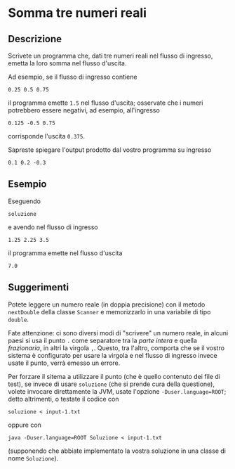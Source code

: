 Somma tre numeri reali
======================

Descrizione
-----------

Scrivete un programma che, dati tre numeri reali nel flusso di ingresso, emetta
la loro somma nel flusso d'uscita.

Ad esempio, se il flusso di ingresso contiene

    0.25 0.5 0.75

il programma emette `1.5` nel flusso d'uscita; osservate che i numeri potrebbero
essere negativi, ad esempio, all'ingresso

    0.125 -0.5 0.75

corrisponde l'uscita `0.375`.

Sapreste spiegare l'output prodotto dal vostro programma su ingresso

    0.1 0.2 -0.3


Esempio
-------

Eseguendo

    soluzione

e avendo nel flusso di ingresso

    1.25 2.25 3.5

il programma emette nel flusso d'uscita

    7.0


Suggerimenti
------------

Potete leggere un numero reale (in doppia precisione) con il metodo `nextDouble`
della classe `Scanner` e memorizzarlo in una variabile di tipo `double`.

Fate attenzione: ci sono diversi modi di "scrivere" un numero reale, in alcuni
paesi si usa il punto `.` come separatore tra la *parte intera* e quella
*frazionaria*, in altri la virgola `,`. Questo, tra l'altro, comporta che se il
vostro sistema è configurato per usare la virgola e nel flusso di ingresso
invece usate il punto, verrà emesso un errore.

Per forzare il sitema a utilizzare il punto (che è quello contenuto dei file di
test), se invece di usare `soluzione` (che si prende cura della questione),
volete invocare direttamente la JVM, usate l'opzione `-Duser.language=ROOT`;
detto altrimenti, o testate il codice con

    soluzione < input-1.txt

oppure con

    java -Duser.language=ROOT Soluzione < input-1.txt

(supponendo che abbiate implementato la vostra soluzione in una classe di nome
`Soluzione`).
